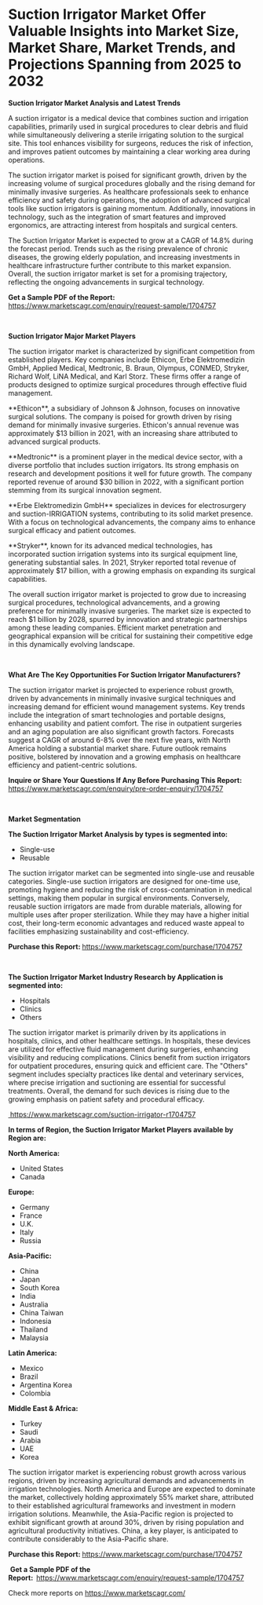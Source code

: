 <p><h1>Suction Irrigator Market Offer Valuable Insights into Market Size, Market Share, Market Trends, and Projections Spanning from 2025 to 2032</h1></p><p><strong>Suction Irrigator Market Analysis and Latest Trends</strong></p>
<p><p>A suction irrigator is a medical device that combines suction and irrigation capabilities, primarily used in surgical procedures to clear debris and fluid while simultaneously delivering a sterile irrigating solution to the surgical site. This tool enhances visibility for surgeons, reduces the risk of infection, and improves patient outcomes by maintaining a clear working area during operations.</p><p>The suction irrigator market is poised for significant growth, driven by the increasing volume of surgical procedures globally and the rising demand for minimally invasive surgeries. As healthcare professionals seek to enhance efficiency and safety during operations, the adoption of advanced surgical tools like suction irrigators is gaining momentum. Additionally, innovations in technology, such as the integration of smart features and improved ergonomics, are attracting interest from hospitals and surgical centers.</p><p>The Suction Irrigator Market is expected to grow at a CAGR of 14.8% during the forecast period. Trends such as the rising prevalence of chronic diseases, the growing elderly population, and increasing investments in healthcare infrastructure further contribute to this market expansion. Overall, the suction irrigator market is set for a promising trajectory, reflecting the ongoing advancements in surgical technology.</p></p>
<p><strong>Get a Sample PDF of the Report:&nbsp;</strong> <a href="https://www.marketscagr.com/enquiry/request-sample/1704757?utm_campaign=2822&utm_medium=2&utm_source=Github&utm_content=ia&utm_term=27032025&utm_id=suction-irrigator">https://www.marketscagr.com/enquiry/request-sample/1704757</a></p>
<p>&nbsp;</p>
<p><strong>Suction Irrigator Major Market Players</strong></p>
<p><p>The suction irrigator market is characterized by significant competition from established players. Key companies include Ethicon, Erbe Elektromedizin GmbH, Applied Medical, Medtronic, B. Braun, Olympus, CONMED, Stryker, Richard Wolf, LiNA Medical, and Karl Storz. These firms offer a range of products designed to optimize surgical procedures through effective fluid management.</p><p>**Ethicon**, a subsidiary of Johnson & Johnson, focuses on innovative surgical solutions. The company is poised for growth driven by rising demand for minimally invasive surgeries. Ethicon's annual revenue was approximately $13 billion in 2021, with an increasing share attributed to advanced surgical products.</p><p>**Medtronic** is a prominent player in the medical device sector, with a diverse portfolio that includes suction irrigators. Its strong emphasis on research and development positions it well for future growth. The company reported revenue of around $30 billion in 2022, with a significant portion stemming from its surgical innovation segment.</p><p>**Erbe Elektromedizin GmbH** specializes in devices for electrosurgery and suction-IRRIGATION systems, contributing to its solid market presence. With a focus on technological advancements, the company aims to enhance surgical efficacy and patient outcomes.</p><p>**Stryker**, known for its advanced medical technologies, has incorporated suction irrigation systems into its surgical equipment line, generating substantial sales. In 2021, Stryker reported total revenue of approximately $17 billion, with a growing emphasis on expanding its surgical capabilities.</p><p>The overall suction irrigator market is projected to grow due to increasing surgical procedures, technological advancements, and a growing preference for minimally invasive surgeries. The market size is expected to reach $1 billion by 2028, spurred by innovation and strategic partnerships among these leading companies. Efficient market penetration and geographical expansion will be critical for sustaining their competitive edge in this dynamically evolving landscape.</p></p>
<p>&nbsp;</p>
<p><strong>What Are The Key Opportunities For Suction Irrigator Manufacturers?</strong></p>
<p><p>The suction irrigator market is projected to experience robust growth, driven by advancements in minimally invasive surgical techniques and increasing demand for efficient wound management systems. Key trends include the integration of smart technologies and portable designs, enhancing usability and patient comfort. The rise in outpatient surgeries and an aging population are also significant growth factors. Forecasts suggest a CAGR of around 6-8% over the next five years, with North America holding a substantial market share. Future outlook remains positive, bolstered by innovation and a growing emphasis on healthcare efficiency and patient-centric solutions.</p></p>
<p><strong>Inquire or Share Your Questions If Any Before Purchasing This Report:</strong> <a href="https://www.marketscagr.com/enquiry/pre-order-enquiry/1704757?utm_campaign=2822&utm_medium=2&utm_source=Github&utm_content=ia&utm_term=27032025&utm_id=suction-irrigator">https://www.marketscagr.com/enquiry/pre-order-enquiry/1704757</a></p>
<p>&nbsp;</p>
<p><strong>Market Segmentation</strong></p>
<p><strong>The Suction Irrigator Market Analysis by types is segmented into:</strong></p>
<p><ul><li>Single-use</li><li>Reusable</li></ul></p>
<p><p>The suction irrigator market can be segmented into single-use and reusable categories. Single-use suction irrigators are designed for one-time use, promoting hygiene and reducing the risk of cross-contamination in medical settings, making them popular in surgical environments. Conversely, reusable suction irrigators are made from durable materials, allowing for multiple uses after proper sterilization. While they may have a higher initial cost, their long-term economic advantages and reduced waste appeal to facilities emphasizing sustainability and cost-efficiency.</p></p>
<p><strong>Purchase this Report:&nbsp;</strong><a href="https://www.marketscagr.com/purchase/1704757?utm_campaign=2822&utm_medium=2&utm_source=Github&utm_content=ia&utm_term=27032025&utm_id=suction-irrigator">https://www.marketscagr.com/purchase/1704757</a></p>
<p>&nbsp;</p>
<p><strong>The Suction Irrigator Market Industry Research by Application is segmented into:</strong></p>
<p><ul><li>Hospitals</li><li>Clinics</li><li>Others</li></ul></p>
<p><p>The suction irrigator market is primarily driven by its applications in hospitals, clinics, and other healthcare settings. In hospitals, these devices are utilized for effective fluid management during surgeries, enhancing visibility and reducing complications. Clinics benefit from suction irrigators for outpatient procedures, ensuring quick and efficient care. The "Others" segment includes specialty practices like dental and veterinary services, where precise irrigation and suctioning are essential for successful treatments. Overall, the demand for such devices is rising due to the growing emphasis on patient safety and procedural efficacy.</p></p>
<p><a href="https://www.marketscagr.com/suction-irrigator-r1704757?utm_campaign=2822&utm_medium=2&utm_source=Github&utm_content=ia&utm_term=27032025&utm_id=suction-irrigator">&nbsp;https://www.marketscagr.com/suction-irrigator-r1704757</a></p>
<p><strong>In terms of Region, the Suction Irrigator Market Players available by Region are:</strong></p>
<p>
    <p> <strong> North America: </strong>
        <ul>
            <li>United States</li>
            <li>Canada</li>
        </ul>
        </p> 
    <p> <strong> Europe: </strong>
        <ul>
            <li>Germany</li>
            <li>France</li>
            <li>U.K.</li>
            <li>Italy</li>
            <li>Russia</li>
        </ul>
        </p> 
    <p> <strong> Asia-Pacific: </strong>
        <ul>
            <li>China</li>
            <li>Japan</li>
            <li>South Korea</li>
            <li>India</li>
            <li>Australia</li>
            <li>China Taiwan</li>
            <li>Indonesia</li>
            <li>Thailand</li>
            <li>Malaysia</li>
        </ul>
        </p> 
    <p> <strong> Latin America: </strong>
        <ul>
            <li>Mexico</li>
            <li>Brazil</li>
            <li>Argentina Korea</li>
            <li>Colombia</li>
        </ul>
        </p> 
    <p> <strong> Middle East & Africa: </strong>
        <ul>
            <li>Turkey</li>
            <li>Saudi</li>
            <li>Arabia</li>
            <li>UAE</li>
            <li>Korea</li>
        </ul>
    </p>
    </p>
<p><p>The suction irrigator market is experiencing robust growth across various regions, driven by increasing agricultural demands and advancements in irrigation technologies. North America and Europe are expected to dominate the market, collectively holding approximately 55% market share, attributed to their established agricultural frameworks and investment in modern irrigation solutions. Meanwhile, the Asia-Pacific region is projected to exhibit significant growth at around 30%, driven by rising population and agricultural productivity initiatives. China, a key player, is anticipated to contribute considerably to the Asia-Pacific share.</p></p>
<p><strong>Purchase this Report: </strong><a href="https://www.marketscagr.com/purchase/1704757?utm_campaign=2822&utm_medium=2&utm_source=Github&utm_content=ia&utm_term=27032025&utm_id=suction-irrigator">https://www.marketscagr.com/purchase/1704757</a></p>
<p>&nbsp;<strong>Get a Sample PDF of the Report:&nbsp;&nbsp;</strong><a href="https://www.marketscagr.com/enquiry/request-sample/1704757?utm_campaign=2822&utm_medium=2&utm_source=Github&utm_content=ia&utm_term=27032025&utm_id=suction-irrigator">https://www.marketscagr.com/enquiry/request-sample/1704757</a></p>
<p><strong></strong></p>
<p>Check more reports on <a href="https://www.marketscagr.com/?utm_campaign=2822&utm_medium=2&utm_source=Github&utm_content=ia&utm_term=27032025&utm_id=suction-irrigator">https://www.marketscagr.com/</a></p>